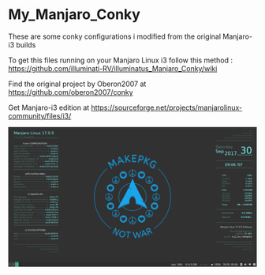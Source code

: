 # My_Manjaro_Conky
These are some conky configurations i modified from the original Manjaro-i3 builds 

To get this files running on your Manjaro Linux i3 follow this method : https://github.com/illuminati-RV/illuminatus_Manjaro_Conky/wiki

Find the original project by Oberon2007 at https://github.com/oberon2007/conky

Get Manjaro-i3 edition at https://sourceforge.net/projects/manjarolinux-community/files/i3/

![error](screenshots/2017-09-30-090629_1366x768_scrot.png "Description goes here")
